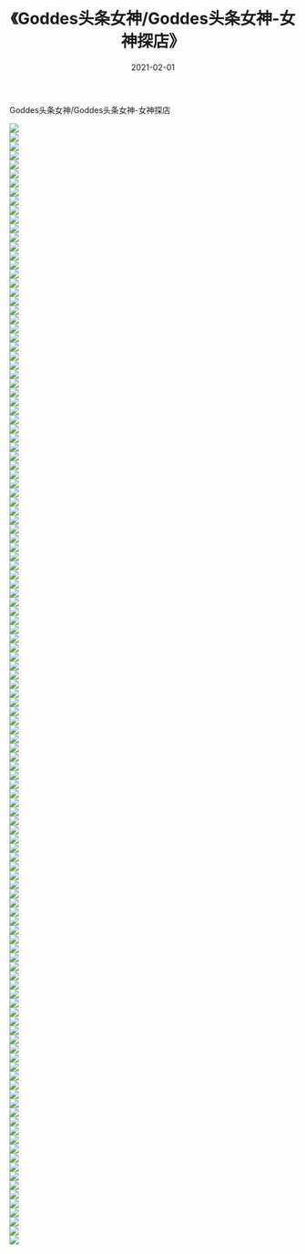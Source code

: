 ﻿---
layout: post
title:  《Goddes头条女神/Goddes头条女神-女神探店》
date:   2021-02-01
img: http://pic.660000.xyz/1:/网络美图/2021/Goddes头条女神/Goddes头条女神-女神探店/000.jpg
categories: [美女, 清纯, 唯美]
---

Goddes头条女神/Goddes头条女神-女神探店

 ![](http://pic.660000.xyz/1:/网络美图/2021/Goddes头条女神/Goddes头条女神-女神探店/001.jpg) <br>![](http://pic.660000.xyz/1:/网络美图/2021/Goddes头条女神/Goddes头条女神-女神探店/002.jpg) <br>![](http://pic.660000.xyz/1:/网络美图/2021/Goddes头条女神/Goddes头条女神-女神探店/003.jpg) <br>![](http://pic.660000.xyz/1:/网络美图/2021/Goddes头条女神/Goddes头条女神-女神探店/004.jpg) <br>![](http://pic.660000.xyz/1:/网络美图/2021/Goddes头条女神/Goddes头条女神-女神探店/005.jpg) <br>![](http://pic.660000.xyz/1:/网络美图/2021/Goddes头条女神/Goddes头条女神-女神探店/006.jpg) <br>![](http://pic.660000.xyz/1:/网络美图/2021/Goddes头条女神/Goddes头条女神-女神探店/007.jpg) <br>![](http://pic.660000.xyz/1:/网络美图/2021/Goddes头条女神/Goddes头条女神-女神探店/008.jpg) <br>![](http://pic.660000.xyz/1:/网络美图/2021/Goddes头条女神/Goddes头条女神-女神探店/009.jpg) <br>![](http://pic.660000.xyz/1:/网络美图/2021/Goddes头条女神/Goddes头条女神-女神探店/010.jpg) <br>![](http://pic.660000.xyz/1:/网络美图/2021/Goddes头条女神/Goddes头条女神-女神探店/011.jpg) <br>![](http://pic.660000.xyz/1:/网络美图/2021/Goddes头条女神/Goddes头条女神-女神探店/012.jpg) <br>![](http://pic.660000.xyz/1:/网络美图/2021/Goddes头条女神/Goddes头条女神-女神探店/013.jpg) <br>![](http://pic.660000.xyz/1:/网络美图/2021/Goddes头条女神/Goddes头条女神-女神探店/014.jpg) <br>![](http://pic.660000.xyz/1:/网络美图/2021/Goddes头条女神/Goddes头条女神-女神探店/015.jpg) <br>![](http://pic.660000.xyz/1:/网络美图/2021/Goddes头条女神/Goddes头条女神-女神探店/016.jpg) <br>![](http://pic.660000.xyz/1:/网络美图/2021/Goddes头条女神/Goddes头条女神-女神探店/017.jpg) <br>![](http://pic.660000.xyz/1:/网络美图/2021/Goddes头条女神/Goddes头条女神-女神探店/018.jpg) <br>![](http://pic.660000.xyz/1:/网络美图/2021/Goddes头条女神/Goddes头条女神-女神探店/019.jpg) <br>![](http://pic.660000.xyz/1:/网络美图/2021/Goddes头条女神/Goddes头条女神-女神探店/020.jpg) <br>![](http://pic.660000.xyz/1:/网络美图/2021/Goddes头条女神/Goddes头条女神-女神探店/021.jpg) <br>![](http://pic.660000.xyz/1:/网络美图/2021/Goddes头条女神/Goddes头条女神-女神探店/022.jpg) <br>![](http://pic.660000.xyz/1:/网络美图/2021/Goddes头条女神/Goddes头条女神-女神探店/023.jpg) <br>![](http://pic.660000.xyz/1:/网络美图/2021/Goddes头条女神/Goddes头条女神-女神探店/024.jpg) <br>![](http://pic.660000.xyz/1:/网络美图/2021/Goddes头条女神/Goddes头条女神-女神探店/025.jpg) <br>![](http://pic.660000.xyz/1:/网络美图/2021/Goddes头条女神/Goddes头条女神-女神探店/026.jpg) <br>![](http://pic.660000.xyz/1:/网络美图/2021/Goddes头条女神/Goddes头条女神-女神探店/027.jpg) <br>![](http://pic.660000.xyz/1:/网络美图/2021/Goddes头条女神/Goddes头条女神-女神探店/028.jpg) <br>![](http://pic.660000.xyz/1:/网络美图/2021/Goddes头条女神/Goddes头条女神-女神探店/029.jpg) <br>![](http://pic.660000.xyz/1:/网络美图/2021/Goddes头条女神/Goddes头条女神-女神探店/030.jpg) <br>![](http://pic.660000.xyz/1:/网络美图/2021/Goddes头条女神/Goddes头条女神-女神探店/031.jpg) <br>![](http://pic.660000.xyz/1:/网络美图/2021/Goddes头条女神/Goddes头条女神-女神探店/032.jpg) <br>![](http://pic.660000.xyz/1:/网络美图/2021/Goddes头条女神/Goddes头条女神-女神探店/033.jpg) <br>![](http://pic.660000.xyz/1:/网络美图/2021/Goddes头条女神/Goddes头条女神-女神探店/034.jpg) <br>![](http://pic.660000.xyz/1:/网络美图/2021/Goddes头条女神/Goddes头条女神-女神探店/035.jpg) <br>![](http://pic.660000.xyz/1:/网络美图/2021/Goddes头条女神/Goddes头条女神-女神探店/036.jpg) <br>![](http://pic.660000.xyz/1:/网络美图/2021/Goddes头条女神/Goddes头条女神-女神探店/037.jpg) <br>![](http://pic.660000.xyz/1:/网络美图/2021/Goddes头条女神/Goddes头条女神-女神探店/038.jpg) <br>![](http://pic.660000.xyz/1:/网络美图/2021/Goddes头条女神/Goddes头条女神-女神探店/039.jpg) <br>![](http://pic.660000.xyz/1:/网络美图/2021/Goddes头条女神/Goddes头条女神-女神探店/040.jpg) <br>![](http://pic.660000.xyz/1:/网络美图/2021/Goddes头条女神/Goddes头条女神-女神探店/041.jpg) <br>![](http://pic.660000.xyz/1:/网络美图/2021/Goddes头条女神/Goddes头条女神-女神探店/042.jpg) <br>![](http://pic.660000.xyz/1:/网络美图/2021/Goddes头条女神/Goddes头条女神-女神探店/043.jpg) <br>![](http://pic.660000.xyz/1:/网络美图/2021/Goddes头条女神/Goddes头条女神-女神探店/044.jpg) <br>![](http://pic.660000.xyz/1:/网络美图/2021/Goddes头条女神/Goddes头条女神-女神探店/045.jpg) <br>![](http://pic.660000.xyz/1:/网络美图/2021/Goddes头条女神/Goddes头条女神-女神探店/046.jpg) <br>![](http://pic.660000.xyz/1:/网络美图/2021/Goddes头条女神/Goddes头条女神-女神探店/047.jpg) <br>![](http://pic.660000.xyz/1:/网络美图/2021/Goddes头条女神/Goddes头条女神-女神探店/048.jpg) <br>![](http://pic.660000.xyz/1:/网络美图/2021/Goddes头条女神/Goddes头条女神-女神探店/049.jpg) <br>![](http://pic.660000.xyz/1:/网络美图/2021/Goddes头条女神/Goddes头条女神-女神探店/050.jpg) <br>![](http://pic.660000.xyz/1:/网络美图/2021/Goddes头条女神/Goddes头条女神-女神探店/051.jpg) <br>![](http://pic.660000.xyz/1:/网络美图/2021/Goddes头条女神/Goddes头条女神-女神探店/052.jpg) <br>![](http://pic.660000.xyz/1:/网络美图/2021/Goddes头条女神/Goddes头条女神-女神探店/053.jpg) <br>![](http://pic.660000.xyz/1:/网络美图/2021/Goddes头条女神/Goddes头条女神-女神探店/054.jpg) <br>![](http://pic.660000.xyz/1:/网络美图/2021/Goddes头条女神/Goddes头条女神-女神探店/055.jpg) <br>![](http://pic.660000.xyz/1:/网络美图/2021/Goddes头条女神/Goddes头条女神-女神探店/056.jpg) <br>![](http://pic.660000.xyz/1:/网络美图/2021/Goddes头条女神/Goddes头条女神-女神探店/057.jpg) <br>![](http://pic.660000.xyz/1:/网络美图/2021/Goddes头条女神/Goddes头条女神-女神探店/058.jpg) <br>![](http://pic.660000.xyz/1:/网络美图/2021/Goddes头条女神/Goddes头条女神-女神探店/059.jpg) <br>![](http://pic.660000.xyz/1:/网络美图/2021/Goddes头条女神/Goddes头条女神-女神探店/060.jpg) <br>![](http://pic.660000.xyz/1:/网络美图/2021/Goddes头条女神/Goddes头条女神-女神探店/061.jpg) <br>![](http://pic.660000.xyz/1:/网络美图/2021/Goddes头条女神/Goddes头条女神-女神探店/062.jpg) <br>![](http://pic.660000.xyz/1:/网络美图/2021/Goddes头条女神/Goddes头条女神-女神探店/063.jpg) <br>![](http://pic.660000.xyz/1:/网络美图/2021/Goddes头条女神/Goddes头条女神-女神探店/064.jpg) <br>![](http://pic.660000.xyz/1:/网络美图/2021/Goddes头条女神/Goddes头条女神-女神探店/065.jpg) <br>![](http://pic.660000.xyz/1:/网络美图/2021/Goddes头条女神/Goddes头条女神-女神探店/066.jpg) <br>![](http://pic.660000.xyz/1:/网络美图/2021/Goddes头条女神/Goddes头条女神-女神探店/067.jpg) <br>![](http://pic.660000.xyz/1:/网络美图/2021/Goddes头条女神/Goddes头条女神-女神探店/068.jpg) <br>![](http://pic.660000.xyz/1:/网络美图/2021/Goddes头条女神/Goddes头条女神-女神探店/069.jpg) <br>![](http://pic.660000.xyz/1:/网络美图/2021/Goddes头条女神/Goddes头条女神-女神探店/070.jpg) <br>![](http://pic.660000.xyz/1:/网络美图/2021/Goddes头条女神/Goddes头条女神-女神探店/071.jpg) <br>![](http://pic.660000.xyz/1:/网络美图/2021/Goddes头条女神/Goddes头条女神-女神探店/072.jpg) <br>![](http://pic.660000.xyz/1:/网络美图/2021/Goddes头条女神/Goddes头条女神-女神探店/073.jpg) <br>![](http://pic.660000.xyz/1:/网络美图/2021/Goddes头条女神/Goddes头条女神-女神探店/074.jpg) <br>![](http://pic.660000.xyz/1:/网络美图/2021/Goddes头条女神/Goddes头条女神-女神探店/075.jpg) <br>![](http://pic.660000.xyz/1:/网络美图/2021/Goddes头条女神/Goddes头条女神-女神探店/076.jpg) <br>![](http://pic.660000.xyz/1:/网络美图/2021/Goddes头条女神/Goddes头条女神-女神探店/077.jpg) <br>![](http://pic.660000.xyz/1:/网络美图/2021/Goddes头条女神/Goddes头条女神-女神探店/078.jpg) <br>![](http://pic.660000.xyz/1:/网络美图/2021/Goddes头条女神/Goddes头条女神-女神探店/079.jpg) <br>![](http://pic.660000.xyz/1:/网络美图/2021/Goddes头条女神/Goddes头条女神-女神探店/080.jpg) <br>![](http://pic.660000.xyz/1:/网络美图/2021/Goddes头条女神/Goddes头条女神-女神探店/081.jpg) <br>![](http://pic.660000.xyz/1:/网络美图/2021/Goddes头条女神/Goddes头条女神-女神探店/082.jpg) <br>![](http://pic.660000.xyz/1:/网络美图/2021/Goddes头条女神/Goddes头条女神-女神探店/083.jpg) <br>![](http://pic.660000.xyz/1:/网络美图/2021/Goddes头条女神/Goddes头条女神-女神探店/084.jpg) <br>![](http://pic.660000.xyz/1:/网络美图/2021/Goddes头条女神/Goddes头条女神-女神探店/085.jpg) <br>![](http://pic.660000.xyz/1:/网络美图/2021/Goddes头条女神/Goddes头条女神-女神探店/086.jpg) <br>![](http://pic.660000.xyz/1:/网络美图/2021/Goddes头条女神/Goddes头条女神-女神探店/087.jpg) <br>![](http://pic.660000.xyz/1:/网络美图/2021/Goddes头条女神/Goddes头条女神-女神探店/088.jpg) <br>![](http://pic.660000.xyz/1:/网络美图/2021/Goddes头条女神/Goddes头条女神-女神探店/089.jpg) <br>![](http://pic.660000.xyz/1:/网络美图/2021/Goddes头条女神/Goddes头条女神-女神探店/090.jpg) <br>![](http://pic.660000.xyz/1:/网络美图/2021/Goddes头条女神/Goddes头条女神-女神探店/091.jpg) <br>![](http://pic.660000.xyz/1:/网络美图/2021/Goddes头条女神/Goddes头条女神-女神探店/092.jpg) <br>![](http://pic.660000.xyz/1:/网络美图/2021/Goddes头条女神/Goddes头条女神-女神探店/093.jpg) <br>![](http://pic.660000.xyz/1:/网络美图/2021/Goddes头条女神/Goddes头条女神-女神探店/094.jpg) <br>![](http://pic.660000.xyz/1:/网络美图/2021/Goddes头条女神/Goddes头条女神-女神探店/095.jpg) <br>![](http://pic.660000.xyz/1:/网络美图/2021/Goddes头条女神/Goddes头条女神-女神探店/096.jpg) <br>![](http://pic.660000.xyz/1:/网络美图/2021/Goddes头条女神/Goddes头条女神-女神探店/097.jpg) <br>![](http://pic.660000.xyz/1:/网络美图/2021/Goddes头条女神/Goddes头条女神-女神探店/098.jpg) <br>![](http://pic.660000.xyz/1:/网络美图/2021/Goddes头条女神/Goddes头条女神-女神探店/099.jpg) <br>![](http://pic.660000.xyz/1:/网络美图/2021/Goddes头条女神/Goddes头条女神-女神探店/100.jpg) <br>![](http://pic.660000.xyz/1:/网络美图/2021/Goddes头条女神/Goddes头条女神-女神探店/101.jpg) <br>![](http://pic.660000.xyz/1:/网络美图/2021/Goddes头条女神/Goddes头条女神-女神探店/102.jpg) <br>![](http://pic.660000.xyz/1:/网络美图/2021/Goddes头条女神/Goddes头条女神-女神探店/103.jpg) <br>![](http://pic.660000.xyz/1:/网络美图/2021/Goddes头条女神/Goddes头条女神-女神探店/104.jpg) <br>![](http://pic.660000.xyz/1:/网络美图/2021/Goddes头条女神/Goddes头条女神-女神探店/105.jpg) <br>![](http://pic.660000.xyz/1:/网络美图/2021/Goddes头条女神/Goddes头条女神-女神探店/106.jpg) <br>![](http://pic.660000.xyz/1:/网络美图/2021/Goddes头条女神/Goddes头条女神-女神探店/107.jpg) <br>![](http://pic.660000.xyz/1:/网络美图/2021/Goddes头条女神/Goddes头条女神-女神探店/108.jpg) <br>![](http://pic.660000.xyz/1:/网络美图/2021/Goddes头条女神/Goddes头条女神-女神探店/109.jpg) <br>![](http://pic.660000.xyz/1:/网络美图/2021/Goddes头条女神/Goddes头条女神-女神探店/110.jpg) <br>![](http://pic.660000.xyz/1:/网络美图/2021/Goddes头条女神/Goddes头条女神-女神探店/111.jpg) <br>![](http://pic.660000.xyz/1:/网络美图/2021/Goddes头条女神/Goddes头条女神-女神探店/112.jpg) <br>![](http://pic.660000.xyz/1:/网络美图/2021/Goddes头条女神/Goddes头条女神-女神探店/113.jpg) <br>![](http://pic.660000.xyz/1:/网络美图/2021/Goddes头条女神/Goddes头条女神-女神探店/114.jpg) <br>![](http://pic.660000.xyz/1:/网络美图/2021/Goddes头条女神/Goddes头条女神-女神探店/115.jpg) <br>![](http://pic.660000.xyz/1:/网络美图/2021/Goddes头条女神/Goddes头条女神-女神探店/116.jpg) <br>![](http://pic.660000.xyz/1:/网络美图/2021/Goddes头条女神/Goddes头条女神-女神探店/117.jpg) <br>![](http://pic.660000.xyz/1:/网络美图/2021/Goddes头条女神/Goddes头条女神-女神探店/118.jpg) <br>![](http://pic.660000.xyz/1:/网络美图/2021/Goddes头条女神/Goddes头条女神-女神探店/119.jpg) <br>![](http://pic.660000.xyz/1:/网络美图/2021/Goddes头条女神/Goddes头条女神-女神探店/120.jpg) <br>![](http://pic.660000.xyz/1:/网络美图/2021/Goddes头条女神/Goddes头条女神-女神探店/121.jpg) <br>![](http://pic.660000.xyz/1:/网络美图/2021/Goddes头条女神/Goddes头条女神-女神探店/122.jpg) <br>![](http://pic.660000.xyz/1:/网络美图/2021/Goddes头条女神/Goddes头条女神-女神探店/123.jpg) <br>